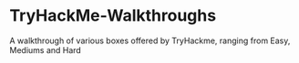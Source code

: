 # TryHackMe-Walkthroughs
A walkthrough of various boxes offered by TryHackme, ranging from Easy, Mediums and Hard
